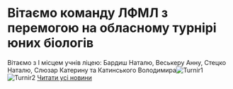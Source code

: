 # Вітаємо команду ЛФМЛ з перемогою на обласному турнірі юних біологів
Вітаємо з І місцем учнів ліцею: Бардиш Наталю, Веськеру Анну, Стецко Наталю, Слюзар Катерину та Катинського Володимира![Turnir1](/images/вітаємо-команду-лфмл-з-перемогою-на-обласному-турнірі-юних/turnir1_500x300.jpg)
![Turnir2](/images/вітаємо-команду-лфмл-з-перемогою-на-обласному-турнірі-юних/turnir2_500x300.jpg)
[Читати усі новини](/news)

